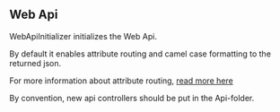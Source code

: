 ## Web Api

WebApiInitializer initializes the Web Api.

By default it enables attribute routing and camel case formatting to the returned json.

For more information about attribute routing, [read more here](https://docs.microsoft.com/en-us/aspnet/web-api/overview/web-api-routing-and-actions/attribute-routing-in-web-api-2)

By convention, new api controllers should be put in the Api-folder.
